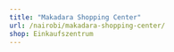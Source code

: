 ```yaml
---
title: "Makadara Shopping Center"
url: /nairobi/makadara-shopping-center/
shop: Einkaufszentrum
---
```

